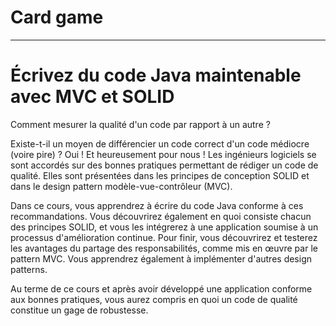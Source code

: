 # Card game

---

# Écrivez du code Java maintenable avec MVC et SOLID

Comment mesurer la qualité d'un code par rapport à un autre ?

Existe-t-il un moyen de différencier un code correct d'un code médiocre (voire pire) ? Oui ! Et heureusement pour nous ! Les ingénieurs logiciels se sont accordés sur des bonnes pratiques permettant de rédiger un code de qualité. Elles sont présentées dans les principes de conception SOLID et dans le design pattern modèle-vue-contrôleur (MVC).

Dans ce cours, vous apprendrez à écrire du code Java conforme à ces recommandations. Vous découvrirez également en quoi consiste chacun des principes SOLID, et vous les intégrerez à une application soumise à un processus d'amélioration continue. Pour finir, vous découvrirez et testerez les avantages du partage des responsabilités, comme mis en œuvre par le pattern MVC. Vous apprendrez également à implémenter d'autres design patterns.

Au terme de ce cours et après avoir développé une application conforme aux bonnes pratiques, vous aurez compris en quoi un code de qualité constitue un gage de robustesse.